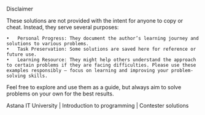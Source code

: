 Disclaimer

These solutions are not provided with the intent for anyone to copy or cheat. Instead, they serve several purposes:

	•	Personal Progress: They document the author’s learning journey and solutions to various problems.
	•	Task Preservation: Some solutions are saved here for reference or future use.
	•	Learning Resource: They might help others understand the approach to certain problems if they are facing difficulties. Please use these examples responsibly — focus on learning and improving your problem-solving skills.

Feel free to explore and use them as a guide, but always aim to solve problems on your own for the best results.

Astana IT University | Introduction to programming | Contester solutions
